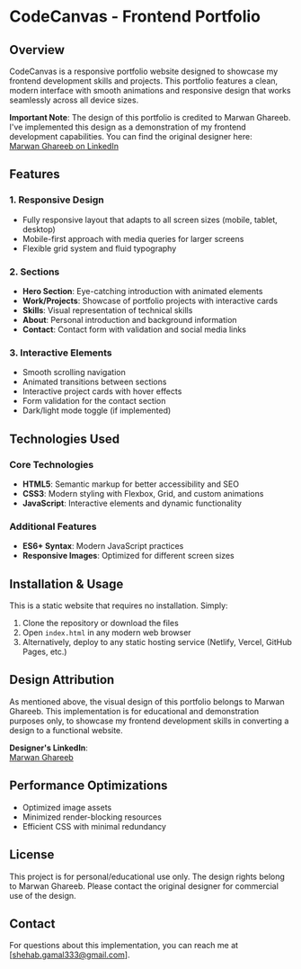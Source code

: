 # CodeCanvas - Frontend Portfolio

## Overview  
CodeCanvas is a responsive portfolio website designed to showcase my frontend development skills and projects. This portfolio features a clean, modern interface with smooth animations and responsive design that works seamlessly across all device sizes.

**Important Note**: The design of this portfolio is credited to Marwan Ghareeb. I've implemented this design as a demonstration of my frontend development capabilities. You can find the original designer here:  
[Marwan Ghareeb on LinkedIn](https://www.linkedin.com/in/marwan-ghareeb-a36b2b163/)

## Features

### 1. Responsive Design
- Fully responsive layout that adapts to all screen sizes (mobile, tablet, desktop)
- Mobile-first approach with media queries for larger screens
- Flexible grid system and fluid typography

### 2. Sections
- **Hero Section**: Eye-catching introduction with animated elements
- **Work/Projects**: Showcase of portfolio projects with interactive cards
- **Skills**: Visual representation of technical skills
- **About**: Personal introduction and background information
- **Contact**: Contact form with validation and social media links

### 3. Interactive Elements
- Smooth scrolling navigation
- Animated transitions between sections
- Interactive project cards with hover effects
- Form validation for the contact section
- Dark/light mode toggle (if implemented)

## Technologies Used

### Core Technologies
- **HTML5**: Semantic markup for better accessibility and SEO
- **CSS3**: Modern styling with Flexbox, Grid, and custom animations
- **JavaScript**: Interactive elements and dynamic functionality

### Additional Features
- **ES6+ Syntax**: Modern JavaScript practices
- **Responsive Images**: Optimized for different screen sizes


## Installation & Usage

This is a static website that requires no installation. Simply:

1. Clone the repository or download the files
2. Open `index.html` in any modern web browser
3. Alternatively, deploy to any static hosting service (Netlify, Vercel, GitHub Pages, etc.)

## Design Attribution

As mentioned above, the visual design of this portfolio belongs to Marwan Ghareeb. This implementation is for educational and demonstration purposes only, to showcase my frontend development skills in converting a design to a functional website.

**Designer's LinkedIn**:  
[Marwan Ghareeb](https://www.linkedin.com/in/marwan-ghareeb-a36b2b163/)

## Performance Optimizations

- Optimized image assets
- Minimized render-blocking resources
- Efficient CSS with minimal redundancy

## License

This project is for personal/educational use only. The design rights belong to Marwan Ghareeb. Please contact the original designer for commercial use of the design.

## Contact

For questions about this implementation, you can reach me at [shehab.gamal333@gmail.com].
